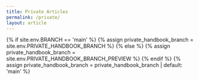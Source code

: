 ```yaml
---
title: Private Articles
permalink: /private/
layout: article
---
```

{% if site.env.BRANCH == 'main' %}
  {% assign private_handbook_branch = site.env.PRIVATE_HANDBOOK_BRANCH %}
{% else %}
  {% assign private_handbook_branch = site.env.PRIVATE_HANDBOOK_BRANCH_PREVIEW %}
{% endif %}
{% assign private_handbook_branch = private_handbook_branch | default: 'main' %}

<div id="private-container" data-private-handbook-branch="{{private_handbook_branch}}"></div>

<script type="module">
  import {
    setUpPrivatePage
  } from '{{ "/assets/build/private-articles.js" | prepend: site.baseurl }}';

  document.addEventListener('DOMContentLoaded', () => {
    setUpPrivatePage();
  }, false);
</script>
